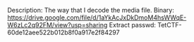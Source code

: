Description: The way that I decode the media file.
Binary: https://drive.google.com/file/d/1aYkAcJxDkDmoM4hsWWqE-W6zLc2q92FM/view?usp=sharing
Extract passwd: TetCTF-60de12aee522b012b8f0a917e2f84297
